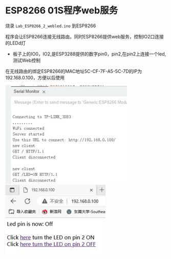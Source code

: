 # ESP8266 01S程序web服务

烧录 `Lab_ESP8266_2_webled.ino` 到ESP8266

程序会让ESP8266连接无线路由。同时ESP8266提供web服务，控制IO2口连接的LEDd灯

* 板子上的IO0，IO2,是ESP3288提供的数字pin0，pin2,在pin2上连接一个led, 测试Web控制

在无线路由的绑定ESP8266的MAC地址5C-CF-7F-A5-5C-7D的IP为192.168.0.100，方便以后使用

![](img/esp8266_webserver.jpg)
![](img/esp8266_webpage.jpg)

